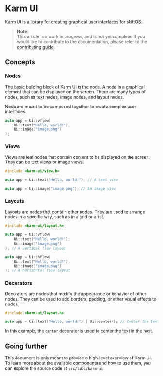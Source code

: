 # Karm UI

Karm UI is a library for creating graphical user interfaces for skiftOS.

> **<i class="fa fa-info-circle" aria-hidden="true"></i> Note**:<br>
> This article is a work in progress, and is not yet complete. If you would like to contribute to the documentation, please refer to the [contributing guide](/contributing.md).

## Concepts

### Nodes

The basic building block of Karm UI is the node. A node is a graphical element that can be displayed on the screen. There are many types of nodes, such as text nodes, image nodes, and layout nodes.

Node are meant to be composed together to create complex user interfaces.

```cpp
auto app = Ui::vflow(
    Ui::text("Hello, world!"),
    Ui::image("image.png")
);
```

### Views

Views are leaf nodes that contain content to be displayed on the screen. They can be text views or image views.

```cpp
#include <karm-ui/view.h>

auto app = Ui::text("Hello, world!"); // A text view

auto app = Ui::image("image.png"); // An image view
```

### Layouts

Layouts are nodes that contain other nodes. They are used to arrange nodes in a specific way, such as in a grid or a list.

```cpp
#include <karm-ui/layout.h>

auto app = Ui::vflow(
    Ui::text("Hello, world!"),
    Ui::image("image.png")
); // A vertical flow layout

auto app = Ui::hflow(
    Ui::text("Hello, world!"),
    Ui::image("image.png")
); // A horizontal flow layout
```

### Decorators

Decorators are nodes that modify the appearance or behavior of other nodes. They can be used to add borders, padding, or other visual effects to nodes.

```cpp
#include <karm-ui/layout.h>

auto app = Ui::text("Hello, world!") | Ui::center(); // Center the text
```

In this example, the `center` decorator is used to center the text in the host.

## Going further

This document is only meant to provide a high-level overview of Karm UI. To learn more about the available components and how to use them, you can explore the source code at `src/libs/karm-ui`
